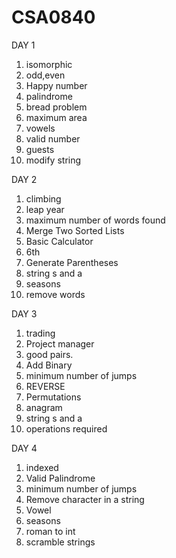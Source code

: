 # CSA0840
DAY 1
1. isomorphic
2. odd,even
3. Happy number
4. palindrome
5. bread problem
6. maximum area
7. vowels
8. valid number
9. guests
10. modify string

DAY 2
1. climbing 
2. leap year
3. maximum number of words found
4. Merge Two Sorted Lists
5. Basic Calculator
6. 6th
7. Generate Parentheses
8. string s and a 
9. seasons
10. remove words

DAY 3
1. trading
2. Project manager
3. good pairs.
4. Add Binary
5. minimum number of jumps 
6. REVERSE 
7. Permutations
8. anagram
9. string s and a 
10. operations required

DAY 4
1. indexed
2. Valid Palindrome
3. minimum number of jumps 
4. Remove character in a string
5. Vowel
6. seasons
7. roman to int 
8. scramble strings
